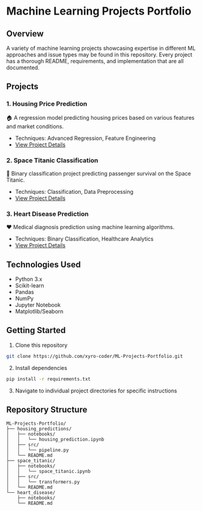 # Machine Learning Projects Portfolio

## Overview
A variety of machine learning projects showcasing expertise in different ML approaches and issue types may be found in this repository. Every project has a thorough README, requirements, and implementation that are all documented.

## Projects

### 1. Housing Price Prediction
🏠 A regression model predicting housing prices based on various features and market conditions.
- Techniques: Advanced Regression, Feature Engineering
- [View Project Details](./housing_predictions/README.md)

### 2. Space Titanic Classification
🚀 Binary classification project predicting passenger survival on the Space Titanic.
- Techniques: Classification, Data Preprocessing
- [View Project Details](./space_titanic/notebooks/README.md)

### 3. Heart Disease Prediction
❤️ Medical diagnosis prediction using machine learning algorithms.
- Techniques: Binary Classification, Healthcare Analytics
- [View Project Details](./heart_disease/README.md)

## Technologies Used
- Python 3.x
- Scikit-learn
- Pandas
- NumPy
- Jupyter Notebook
- Matplotlib/Seaborn

## Getting Started
1. Clone this repository
```bash
git clone https://github.com/xyro-coder/ML-Projects-Portfolio.git
```

2. Install dependencies
```bash
pip install -r requirements.txt
```

3. Navigate to individual project directories for specific instructions

## Repository Structure
```
ML-Projects-Portfolio/
├── housing_predictions/
│   ├── notebooks/
│   │   └── housing_prediction.ipynb
│   ├── src/
│   │   └── pipeline.py
│   └── README.md
├── space_titanic/
│   ├── notebooks/
│   │   └── space_titanic.ipynb
│   ├── src/
│   │   └── transformers.py
│   └── README.md
└── heart_disease/
    ├── notebooks/
    └── README.md
```
